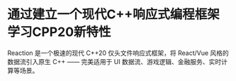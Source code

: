 # 通过建立一个现代C++响应式编程框架 学习CPP20新特性

Reaction 是一个极速的现代 C++20 仅头文件响应式框架，将 React/Vue 风格的数据流引入原生 C++ —— 完美适用于 UI 数据流、游戏逻辑、金融服务、实时计算等场景。